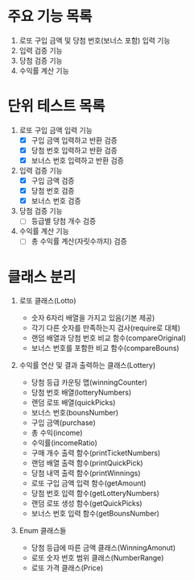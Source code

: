 # 주요 기능 목록
1. 로또 구입 금액 및 당첨 번호(보너스 포함) 입력 기능
2. 입력 검증 기능
3. 당첨 검증 기능
4. 수익률 계산 기능

# 단위 테스트 목록
1. 로또 구입 금액 입력 기능
   - [x] 구입 금액 입력하고 반환 검증
   - [x] 당첨 번호 입력하고 반환 검증
   - [x] 보너스 번호 입력하고 반환 검증
2. 입력 검증 기능
   - [x] 구입 금액 검증
   - [x] 당첨 번호 검증
   - [x] 보너스 번호 검증
3. 당첨 검증 기능
   - [ ] 등급별 당첨 개수 검증
4. 수익률 계산 기능
   - [ ] 총 수익률 계산(자릿수까지) 검증

# 클래스 분리
1. 로또 클래스(Lotto)
   - 숫자 6자리 배열을 가지고 있음(기본 제공)
   - 각기 다른 숫자를 만족하는지 검사(require로 대체)
   - 랜덤 배열과 당첨 번호 비교 함수(compareOriginal)
   - 보너스 번호를 포함한 비교 함수(compareBouns)

2. 수익률 연산 및 결과 출력하는 클래스(Lottery)
   - 당첨 등급 카운팅 맵(winningCounter)
   - 당첨 번호 배열(lotteryNumbers)
   - 랜덤 로또 배열(quickPicks)
   - 보너스 번호(bounsNumber)
   - 구입 금액(purchase)
   - 총 수익(income)
   - 수익률(incomeRatio)
   - 구매 개수 출력 함수(printTicketNumbers)
   - 랜덤 배열 출력 함수(printQuickPick)
   - 당첨 내역 출력 함수(printWinnings)
   - 로또 구입 금액 입력 함수(getAmount)
   - 당첨 번호 입력 함수(getLotteryNumbers)
   - 랜덤 로또 생성 함수(getQuickPicks)
   - 보너스 번호 입력 함수(getBounsNumber)

3. Enum 클래스들
   - 당첨 등급에 따른 금액 클래스(WinningAmonut)
   - 로또 숫자 번호 범위 클래스(NumberRange)
   - 로또 가격 클래스(Price)
